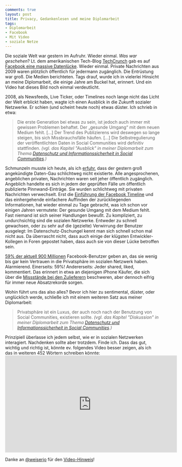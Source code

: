 ```yaml
---
comments: true
layout: post
title: Privacy, Gedankenlesen und meine Diplomarbeit
tags:
- Diplomarbeit
- Facebook
- Mit Video
- soziale Netze
---
```

Die soziale Welt war gestern im Aufruhr. Wieder einmal. <em>Was war geschehen</em>? Lt. dem amerikanischen Tech-Blog <a href="http://techcrunch.com/">TechCrunch</a> gab es auf <a href="http://techcrunch.com/2012/09/24/reports-facebook-users-seeing-private-messages-pre-2009-showing-up-on-timelines-as-posted-by-friends/">Facebook eine massive Datenlücke</a>. Wieder einmal. Private Nachrichten aus 2009 waren plötzlich öffentlich für jedermann zugänglich. Die Entrüstung war groß. Die Medien berichteten. Tags drauf, wurde ich in vielerlei Hinsicht an meine Diplomarbeit, die einige Jahre am Buckel hat, erinnert. Und ein Video hat dieses Bild noch einmal verdeutlicht.

2008, als Newsfeeds, Live Ticker, oder Timelines noch lange nicht das Licht der Welt erblickt haben, wagte ich einen Ausblick in die Zukunft sozialer Netzwerke. Er schien (und scheint heute noch) etwas düster. Ich schrieb in etwa:
<blockquote>Die erste Generation bei etwas zu sein, ist jedoch auch immer mit gewissen Problemen behaftet. Der „gesunde Umgang“ mit dem neuen Medium fehlt. [...] Der Trend des Publizierens wird deswegen so lange steigen, bis sich Missbrauchsfälle häufen. [...] Die Selbstregulierung der veröffentlichten Daten in Social Communities wird definitiv stattfinden. <em>(vgl. das Kapitel "Ausblick" in meiner Diplomarbeit zum Thema <a href="http://johannes.nagl.name/publications/2008/DatenschutzInformationssicherheitSocialCommunities.pdf">Datenschutz und Informationssicherheit in Social Communities</a>.)</em></blockquote>
Schmunzeln musste ich heute, als ich <a href="http://pandodaily.com/2012/09/24/how-facebook-got-pummeled-over-a-fake-privacy-scandal/">erfuhr</a>, dass der gestern groß angekündigte Daten-Gau schlichtweg nicht existierte. Alle angesprochenen, angeblichen privaten, Nachrichten waren seit jeher öffentlich zugänglich. Angeblich handelte es sich in jedem der geprüften Fälle um öffentlich publizierte Pinnwand-Einträge. Sie wurden schlichtweg mit privaten Nachrichten verwechselt. Erst die <a href="http://die.socialisten.at/2011/09/nachlese-zur-facebook-f8-timeline-open-graph/">Einführung der Facebook Timeline</a> und das einhergehende einfachere Auffinden der zurückliegenden Informationen, hat wieder einmal zu Tage gebracht, was ich schon vor einigen Jahren vermutete: Der gesunde Umgang mit dem Medium fehlt. Fast niemand ist sich seiner Handlungen bewußt. Zu kompliziert, zu undurchsichtig sind die sozialen Netzwerke. Entweder zu schnell gewachsen, oder zu sehr auf die (gezielte) Verwirrung der Benutzer ausgelegt: Im Datenschutz-Dschungel kennt man sich schnell schon mal nicht aus. Da überrascht nicht, dass auch einige der klügsten Entwickler-Kollegen in Foren gepostet haben, dass auch sie von dieser Lücke betroffen sein.

<a href="http://pandodaily.com/2012/09/24/how-facebook-got-pummeled-over-a-fake-privacy-scandal/">59% der aktuell 900 Millionen</a> Facebook-Benutzer geben an, das sie wenig bis gar kein Vertrauen in die Privatsphäre im sozialen Netzwerk haben. Alarmierend. Einerseits: 59%! Andererseits: Jeder shared, liked, kommentiert. Das erinnert in etwa an diejenigen iPhone Käufer, die sich über die <a href="http://www.sueddeutsche.de/wirtschaft/massenschlaegerei-bei-foxconn-apples-party-ist-geplatzt-1.1477776">Missstände bei den Zulieferern</a> beschweren, aber dennoch eifrig für immer neue Absatzrekorde sorgen.

Wohin führt uns das also alles? Bevor ich hier zu sentimental, düster, oder unglücklich werde, schließe ich mit einem weiteren Satz aus meiner Diplomarbeit:
<blockquote>Privatsphäre ist ein Luxus, der auch noch nach der Benutzung von Social Communities, existieren sollte. <em>(vgl. das Kapitel "Diskussion" in meiner Diplomarbeit zum Thema <a href="http://johannes.nagl.name/publications/2008/DatenschutzInformationssicherheitSocialCommunities.pdf">Datenschutz und Informationssicherheit in Social Communities</a>.)</em></blockquote>
Prinzipiell überlasse ich jedem selbst, wie er in sozialen Netzwerken interagiert. Nachdenken sollte aber trotzdem. Finde ich. Dass das gut, wichtig und richtig ist, könnte ev. folgendes Video besser zeigen, als ich das in weiteren 452 Wörtern schreiben könnte:


<iframe width="560" height="315" src="http://www.youtube.com/embed/F7pYHN9iC9I" frameborder="0"> </iframe>

Danke an <a href="https://twitter.com/weiserjo">@weiserjo</a> für den <a href="https://twitter.com/weiserjo/status/250656466200035328">Video-Hinweis</a>!
